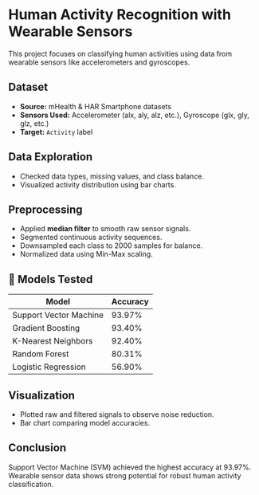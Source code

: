 # Human Activity Recognition with Wearable Sensors

This project focuses on classifying human activities using data from wearable sensors like accelerometers and gyroscopes.


## Dataset

- **Source:** mHealth & HAR Smartphone datasets
- **Sensors Used:** Accelerometer (alx, aly, alz, etc.), Gyroscope (glx, gly, glz, etc.)
- **Target:** `Activity` label


## Data Exploration

- Checked data types, missing values, and class balance.
- Visualized activity distribution using bar charts.


## Preprocessing

- Applied **median filter** to smooth raw sensor signals.
- Segmented continuous activity sequences.
- Downsampled each class to 2000 samples for balance.
- Normalized data using Min-Max scaling.


## 🤖 Models Tested

| Model                    | Accuracy  |
|-------------------------|-----------|
| Support Vector Machine  | 93.97%    |
| Gradient Boosting       | 93.40%    |
| K-Nearest Neighbors     | 92.40%    |
| Random Forest           | 80.31%    |
| Logistic Regression     | 56.90%    |


## Visualization

- Plotted raw and filtered signals to observe noise reduction.
- Bar chart comparing model accuracies.


## Conclusion

Support Vector Machine (SVM) achieved the highest accuracy at 93.97%. Wearable sensor data shows strong potential for robust human activity classification.

